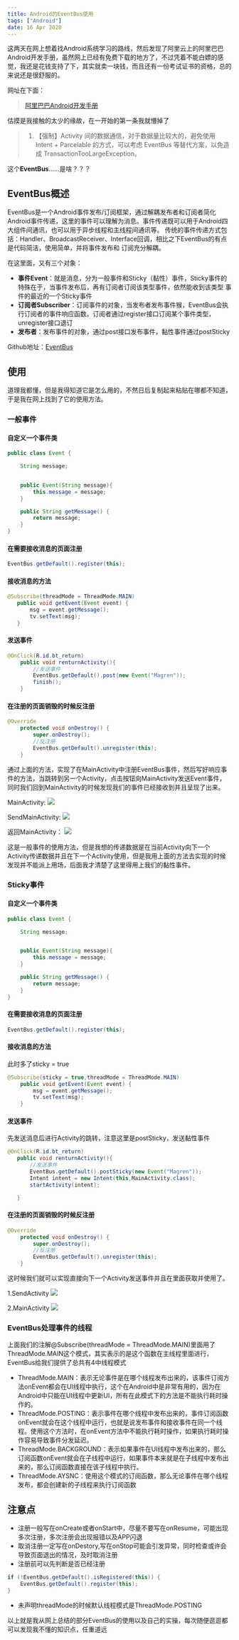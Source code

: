 ```yaml
---
title: Android的EventBus使用
tags: ["Android"]
date: 16 Apr 2020
---
```


这两天在网上想着找Android系统学习的路线，然后发现了阿里云上的阿里巴巴Android开发手册，虽然网上已经有免费下载的地方了，不过凭着不能白嫖的感觉，我还是花钱支持了下，其实就卖一块钱，而且还有一份考试证书的资格，总的来说还是很舒服的。

<!-- more -->

网址在下面：

> [阿里巴巴Android开发手册](https://edu.aliyun.com/course/813?spm=5176.10731460.0.0.6a8739f4neg819)

估摸是我接触的太少的缘故，在一开始的第一条我就懵掉了

> 1. 【强制】Activity 间的数据通信，对于数据量比较大的，避免使用 Intent + Parcelable 的方式，可以考虑 EventBus 等替代方案，以免造成 TransactionTooLargeException。

这个**EventBus**……是啥？？？

## EventBus概述

EventBus是一个Android事件发布/订阅框架，通过解耦发布者和订阅者简化Android事件传递，这里的事件可以理解为消息。事件传递既可以用于Android四大组件间通讯，也可以用于异步线程和主线程间通讯等。
传统的事件传递方式包括：Handler、BroadcastReceiver、Interface回调，相比之下EventBus的有点是代码简洁，使用简单，并将事件发布和 订阅充分解耦。

在这里面，又有三个对象：

- **事件Event**：就是消息，分为一般事件和Sticky（黏性）事件，Sticky事件的特殊在于，当事件发布后，再有订阅者订阅该类型事件，依然能收到该类型 事件的最近的一个Sticky事件
- **订阅者Subscriber**：订阅事件的对象，当发布者发布事件猴，EventBus会执行订阅者的事件响应函数。订阅者通过register接口订阅某个事件类型，unregister接口退订
- **发布者**：发布事件的对象，通过post接口发布事件，黏性事件通过postSticky

Github地址：[EventBus](https://github.com/greenrobot/EventBus)

## 使用

道理我都懂，但是我得知道它是怎么用的，不然日后复制起来粘贴在哪都不知道，于是我在网上找到了它的使用方法。

### 一般事件

#### 自定义一个事件类

```java
public class Event {

    String message;


    public Event(String message){
        this.message = message;
    }

    public String getMessage() {
        return message;
    }
}
```

#### 在需要接收消息的页面注册

```java
EventBus.getDefault().register(this);
```

#### 接收消息的方法

```java
@Subscribe(threadMode = ThreadMode.MAIN)
   public void getEvent(Event event) {
       msg = event.getMessage();
       tv.setText(msg);
   }
```

#### 发送事件

```java
@OnClick(R.id.bt_return)
    public void renturnActivity(){
        //发送事件
        EventBus.getDefault().post(new Event("Magren"));
        finish();
    }
```

#### 在注册的页面销毁的时候反注册

```java
@Override
    protected void onDestroy() {
        super.onDestroy();
        //反注册
        EventBus.getDefault().unregister(this);
    }
```

通过上面的方法，实现了在MainActivity中注册EventBus事件，然后写好响应事件的方法，当跳转到另一个Activity，点击按钮向MainActivity发送Event事件，同时我们回到MainActivity的时候发现我们的事件已经接收到并且呈现了出来。

MainActivity:
![](/postImg/android-eventbus/eventMain1.png)

SendMainActivity:
![](/postImg/android-eventbus/eventSend.png)

返回MainActivity：
![](/postImg/android-eventbus/eventMain2.png)

这是一般事件的使用方法，但是我想的传递数据是在当前Activity向下一个Activity传递数据并且在下一个Activity使用，但是我用上面的方法去实现的时候发现并不能派上用场，后面我才清楚了这里得用上我们的黏性事件。

### Sticky事件

#### 自定义一个事件类

```java
public class Event {

    String message;


    public Event(String message){
        this.message = message;
    }

    public String getMessage() {
        return message;
    }
}
```

#### 在需要接收消息的页面注册

```java
EventBus.getDefault().register(this);
```

#### 接收消息的方法

此时多了sticky = true

```java
@Subscribe(sticky = true,threadMode = ThreadMode.MAIN)
    public void getEvent(Event event) {
        msg = event.getMessage();
        tv.setText(msg);
    }
```

#### 发送事件

先发送消息后进行Activity的跳转，注意这里是postSticky，发送黏性事件

```java
@OnClick(R.id.bt_return)
   public void renturnActivity(){
       //发送事件
       EventBus.getDefault().postSticky(new Event("Magren"));
       Intent intent = new Intent(this,MainActivity.class);
       startActivity(intent);

   }
```

#### 在注册的页面销毁的时候反注册

```java
@Override
    protected void onDestroy() {
        super.onDestroy();
        //反注册
        EventBus.getDefault().unregister(this);
    }
```

这时候我们就可以实现直接向下一个Activity发送事件并且在里面获取并使用了。

1.SendActivity
![](/postImg/android-eventbus/eventSend.png)

2.MainActivity
![](/postImg/android-eventbus/eventMain2.png)

### EventBus处理事件的线程

上面我们的注解@Subscribe(threadMode = ThreadMode.MAIN)里面用了ThreadMode.MAIN这个模式，其实表示的是这个函数在主线程里面进行，EventBus给我们提供了总共有4中线程模式

- ThreadMode.MAIN：表示无论事件是在哪个线程发布出来的，该事件订阅方法onEvent都会在UI线程中执行，这个在Android中是非常有用的，因为在Android中只能在UI线程中更新UI，所有在此模式下的方法是不能执行耗时操作的。
- ThreadMode.POSTING：表示事件在哪个线程中发布出来的，事件订阅函数onEvent就会在这个线程中运行，也就是说发布事件和接收事件在同一个线程。使用这个方法时，在onEvent方法中不能执行耗时操作，如果执行耗时操作容易导致事件分发延迟。
- ThreadMode.BACKGROUND：表示如果事件在UI线程中发布出来的，那么订阅函数onEvent就会在子线程中运行，如果事件本来就是在子线程中发布出来的，那么订阅函数直接在该子线程中执行。
- ThreadMode.AYSNC：使用这个模式的订阅函数，那么无论事件在哪个线程发布，都会创建新的子线程来执行订阅函数

## 注意点

- 注册一般写在onCreate或者onStart中，尽量不要写在onResume，可能出现多次注册，多次注册会出现报错以及APP闪退
- 取消注册一定写在onDestory,写在onStop可能会引发异常，同时检查或许会导致页面退出的情况，及时取消注册
- 注册前可以先判断是否已经注册

```java
if (!EventBus.getDefault().isRegistered(this)) {
    EventBus.getDefault().register(this);
}
```

- 未声明threadMode的时候默认线程模式是ThreadMode.POSTING

以上就是我从网上总结的部分EventBus的使用以及自己的实操，每次随便逛逛都可以发现我不懂的知识点，任重道远
